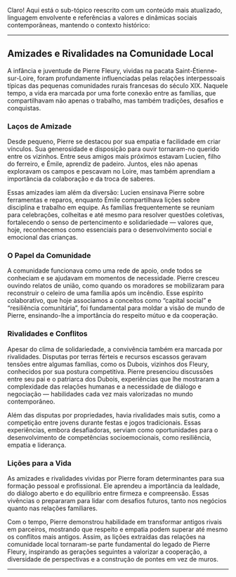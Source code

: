 Claro! Aqui está o sub-tópico reescrito com um conteúdo mais atualizado, linguagem envolvente e referências a valores e dinâmicas sociais contemporâneas, mantendo o contexto histórico:

---

## Amizades e Rivalidades na Comunidade Local

A infância e juventude de Pierre Fleury, vividas na pacata Saint-Étienne-sur-Loire, foram profundamente influenciadas pelas relações interpessoais típicas das pequenas comunidades rurais francesas do século XIX. Naquele tempo, a vida era marcada por uma forte conexão entre as famílias, que compartilhavam não apenas o trabalho, mas também tradições, desafios e conquistas.

### Laços de Amizade

Desde pequeno, Pierre se destacou por sua empatia e facilidade em criar vínculos. Sua generosidade e disposição para ouvir tornaram-no querido entre os vizinhos. Entre seus amigos mais próximos estavam Lucien, filho do ferreiro, e Émile, aprendiz de padeiro. Juntos, eles não apenas exploravam os campos e pescavam no Loire, mas também aprendiam a importância da colaboração e da troca de saberes.

Essas amizades iam além da diversão: Lucien ensinava Pierre sobre ferramentas e reparos, enquanto Émile compartilhava lições sobre disciplina e trabalho em equipe. As famílias frequentemente se reuniam para celebrações, colheitas e até mesmo para resolver questões coletivas, fortalecendo o senso de pertencimento e solidariedade — valores que, hoje, reconhecemos como essenciais para o desenvolvimento social e emocional das crianças.

### O Papel da Comunidade

A comunidade funcionava como uma rede de apoio, onde todos se conheciam e se ajudavam em momentos de necessidade. Pierre cresceu ouvindo relatos de união, como quando os moradores se mobilizaram para reconstruir o celeiro de uma família após um incêndio. Esse espírito colaborativo, que hoje associamos a conceitos como “capital social” e “resiliência comunitária”, foi fundamental para moldar a visão de mundo de Pierre, ensinando-lhe a importância do respeito mútuo e da cooperação.

### Rivalidades e Conflitos

Apesar do clima de solidariedade, a convivência também era marcada por rivalidades. Disputas por terras férteis e recursos escassos geravam tensões entre algumas famílias, como os Dubois, vizinhos dos Fleury, conhecidos por sua postura competitiva. Pierre presenciou discussões entre seu pai e o patriarca dos Dubois, experiências que lhe mostraram a complexidade das relações humanas e a necessidade de diálogo e negociação — habilidades cada vez mais valorizadas no mundo contemporâneo.

Além das disputas por propriedades, havia rivalidades mais sutis, como a competição entre jovens durante festas e jogos tradicionais. Essas experiências, embora desafiadoras, serviam como oportunidades para o desenvolvimento de competências socioemocionais, como resiliência, empatia e liderança.

### Lições para a Vida

As amizades e rivalidades vividas por Pierre foram determinantes para sua formação pessoal e profissional. Ele aprendeu a importância da lealdade, do diálogo aberto e do equilíbrio entre firmeza e compreensão. Essas vivências o prepararam para lidar com desafios futuros, tanto nos negócios quanto nas relações familiares.

Com o tempo, Pierre demonstrou habilidade em transformar antigos rivais em parceiros, mostrando que respeito e empatia podem superar até mesmo os conflitos mais antigos. Assim, as lições extraídas das relações na comunidade local tornaram-se parte fundamental do legado de Pierre Fleury, inspirando as gerações seguintes a valorizar a cooperação, a diversidade de perspectivas e a construção de pontes em vez de muros.

---